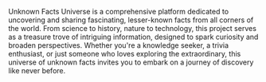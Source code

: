 Unknown Facts Universe is a comprehensive platform dedicated to uncovering and sharing fascinating, lesser-known facts from all corners of the world. From science to history, nature to technology, this project serves as a treasure trove of intriguing information, designed to spark curiosity and broaden perspectives. Whether you're a knowledge seeker, a trivia enthusiast, or just someone who loves exploring the extraordinary, this universe of unknown facts invites you to embark on a journey of discovery like never before.
